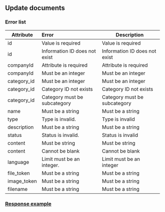 ## Update documents
### Error list
| Attribute   | Error                         | Description                                                  |
|-------------|:------------------------------|--------------------------------------------------------------|
| id          | Value is required             | Value is required               |
| id          | Information ID does not exist | Information ID does not exist                |
| companyId   | Attribute is required         | Attribute is required        |
| companyId   | Must be an integer            | Must be an integer   |
| category_id | Must be an integer            | Must be an integer |
| category_id | Category ID not exists        | Category ID not exists       |
| category_id | Category must be subcategory  | Category must be subcategory  |
| name        | Must be a string              | Must be a string            |
| type        | Type is invalid.              | Type is invalid                        |
| description | Must be a string              | Must be a string     |
| status      | Status is invalid.            | Status is invalid                      |
| content     | Must be string                | Must be string         |
| content     | Сannot be blank               | Сannot be blank           |
| language    | Limit must be an integer.     | Limit must be an integer        |
| file_token  | Must be a string              | Must be a string      |
| image_token | Must be a string              | Must be a string     |
| filename    | Must be a string              | Must be a string        |
### [Response example](https://github.com/cleverlms/integration-docs/blob/main/examples/v2/information/information_update.json)